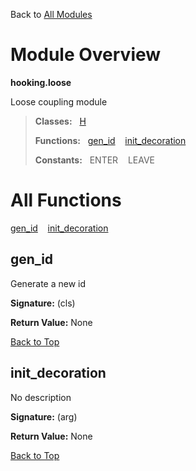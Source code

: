 Back to [All Modules](https://github.com/pyrustic/hooking/blob/master/docs/modules/README.md#readme)

# Module Overview

**hooking.loose**
 
Loose coupling module

> **Classes:** &nbsp; [H](https://github.com/pyrustic/hooking/blob/master/docs/modules/content/hooking.loose/content/classes/H.md#class-h)
>
> **Functions:** &nbsp; [gen\_id](#gen_id) &nbsp;&nbsp; [init\_decoration](#init_decoration)
>
> **Constants:** &nbsp; ENTER &nbsp;&nbsp; LEAVE

# All Functions
[gen\_id](#gen_id) &nbsp;&nbsp; [init\_decoration](#init_decoration)

## gen\_id
Generate a new id



**Signature:** (cls)





**Return Value:** None

[Back to Top](#module-overview)


## init\_decoration
No description



**Signature:** (arg)





**Return Value:** None

[Back to Top](#module-overview)


